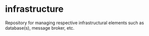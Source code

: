 # infrastructure
Repository for managing respective infrastructural elements such as database(s), message broker, etc.
